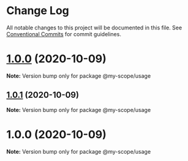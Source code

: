 # Change Log

All notable changes to this project will be documented in this file.
See [Conventional Commits](https://conventionalcommits.org) for commit guidelines.

<a name="1.0.0"></a>
# [1.0.0](https://github.com/Grants52/lerna-conventional-commits/compare/@my-scope/usage@1.0.1...@my-scope/usage@1.0.0) (2020-10-09)




**Note:** Version bump only for package @my-scope/usage

<a name="1.0.1"></a>
## [1.0.1](https://github.com/Grants52/lerna-conventional-commits/compare/@my-scope/usage@1.0.0...@my-scope/usage@1.0.1) (2020-10-09)




**Note:** Version bump only for package @my-scope/usage

<a name="1.0.0"></a>
# 1.0.0 (2020-10-09)




**Note:** Version bump only for package @my-scope/usage
